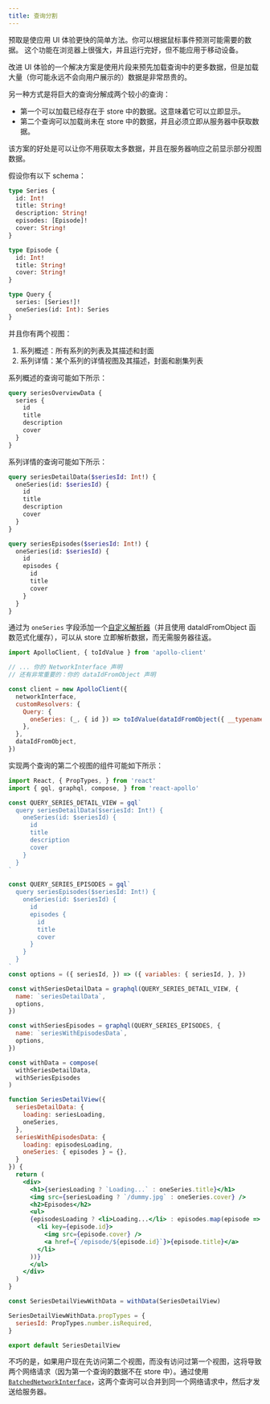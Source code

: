 ```yaml
---
title: 查询分割
---
```


预取是使应用 UI 体验更快的简单方法。你可以根据鼠标事件预测可能需要的数据。
这个功能在浏览器上很强大，并且运行完好，但不能应用于移动设备。

改进 UI 体验的一个解决方案是使用片段来预先加载查询中的更多数据，但是加载大量（你可能永远不会向用户展示的）数据是非常昂贵的。

另一种方式是将巨大的查询分解成两个较小的查询：
- 第一个可以加载已经存在于 store 中的数据。这意味着它可以立即显示。
- 第二个查询可以加载尚未在 store 中的数据，并且必须立即从服务器中获取数据。

该方案的好处是可以让你不用获取太多数据，并且在服务器响应之前显示部分视图数据。

假设你有以下 schema：

```graphql
type Series {
  id: Int!
  title: String!
  description: String!
  episodes: [Episode]!
  cover: String!
}

type Episode {
  id: Int!
  title: String!
  cover: String!
}

type Query {
  series: [Series!]!
  oneSeries(id: Int): Series
}
```

并且你有两个视图：
1. 系列概述：所有系列的列表及其描述和封面
2. 系列详情：某个系列的详情视图及其描述，封面和剧集列表

系列概述的查询可能如下所示：

```graphql
query seriesOverviewData {
  series {
    id
    title
    description
    cover
  }
}
```

系列详情的查询可能如下所示：

```graphql
query seriesDetailData($seriesId: Int!) {
  oneSeries(id: $seriesId) {
    id
    title
    description
    cover
  }
}
```

```graphql
query seriesEpisodes($seriesId: Int!) {
  oneSeries(id: $seriesId) {
    id
    episodes {
      id
      title
      cover
    }
  }
}
```

通过为 `oneSeries` 字段添加一个[自定义解析器](cache-updates.html#cacheRedirect)（并且使用 dataIdFromObject 函数范式化缓存），可以从 store 立即解析数据，而无需服务器往返。

```javascript
import ApolloClient, { toIdValue } from 'apollo-client'

// ... 你的 NetworkInterface 声明
// 还有非常重要的：你的 dataIdFromObject 声明

const client = new ApolloClient({
  networkInterface,
  customResolvers: {
    Query: {
      oneSeries: (_, { id }) => toIdValue(dataIdFromObject({ __typename: 'Series', id })),
    },
  },
  dataIdFromObject,
})
```

实现两个查询的第二个视图的组件可能如下所示：

```jsx
import React, { PropTypes, } from 'react'
import { gql, graphql, compose, } from 'react-apollo'

const QUERY_SERIES_DETAIL_VIEW = gql`
  query seriesDetailData($seriesId: Int!) {
    oneSeries(id: $seriesId) {
      id
      title
      description
      cover
    }
  }
`

const QUERY_SERIES_EPISODES = gql`
  query seriesEpisodes($seriesId: Int!) {
    oneSeries(id: $seriesId) {
      id
      episodes {
        id
        title
        cover
      }
    }
  }
`
const options = ({ seriesId, }) => ({ variables: { seriesId, }, })

const withSeriesDetailData = graphql(QUERY_SERIES_DETAIL_VIEW, {
  name: `seriesDetailData`,
  options,
})

const withSeriesEpisodes = graphql(QUERY_SERIES_EPISODES, {
  name: `seriesWithEpisodesData`,
  options,
})

const withData = compose(
  withSeriesDetailData,
  withSeriesEpisodes
)

function SeriesDetailView({ 
  seriesDetailData: {
    loading: seriesLoading,
    oneSeries,
  },
  seriesWithEpisodesData: { 
    loading: episodesLoading,
    oneSeries: { episodes } = {},
  }
}) {
  return (
    <div>
      <h1>{seriesLoading ? `Loading...` : oneSeries.title}</h1>
      <img src={seriesLoading ? `/dummy.jpg` : oneSeries.cover} />
      <h2>Episodes</h2>
      <ul>
      {episodesLoading ? <li>Loading...</li> : episodes.map(episode => (
        <li key={episode.id}>
          <img src={episode.cover} />
          <a href={`/episode/${episode.id}`}>{episode.title}</a>
        </li>
      ))}
      </ul>
    </div>
  )
}

const SeriesDetailViewWithData = withData(SeriesDetailView)

SeriesDetailViewWithData.propTypes = {
  seriesId: PropTypes.number.isRequired,
}

export default SeriesDetailView

```

不巧的是，如果用户现在先访问第二个视图，而没有访问过第一个视图，这将导致两个网络请求（因为第一个查询的数据不在 store 中）。通过使用 [`BatchedNetworkInterface`](http://dev.apollodata.com/core/apollo-client-api.html#BatchedNetworkInterface)，这两个查询可以合并到同一个网络请求中，然后才发送给服务器。
